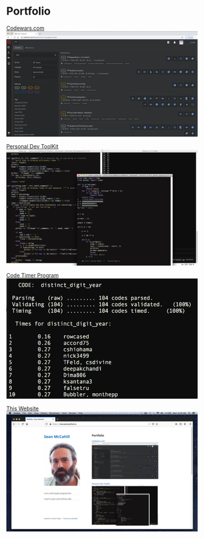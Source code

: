 # Portfolio

[Codewars.com](/codewars.md)
<img src="images/codewars kata.png?raw=true"/>

[Personal Dev ToolKit](/toolkit.md)
<img src="images/dev_toolz.png?raw=true"/>

[Code Timer Program](/code_timer.md)
<img src="images/timer_screen_shot.png?raw=true"/>

[This Website](/portfolio.md)
<img src="images/portfolio_screen_shot.png?raw=true"/>

